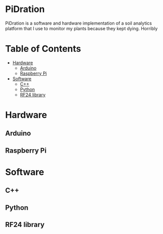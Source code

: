 # PiDration

PiDration is a software and hardware implementation of a soil analytics platform 
that I use to monitor my plants because they kept dying. Horribly

# Table of Contents
- [Hardware](#hardware)
  * [Arduino](#arduino)
  * [Raspberry Pi](#raspberry-pi)
- [Software](#software)
  * [C++](#c--)
  * [Python](#python)
  * [RF24 library](#rf24-library)

# Hardware

## Arduino

## Raspberry Pi

# Software

## C++

## Python

## RF24 library